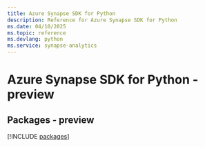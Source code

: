 ```yaml
---
title: Azure Synapse SDK for Python
description: Reference for Azure Synapse SDK for Python
ms.date: 04/10/2025
ms.topic: reference
ms.devlang: python
ms.service: synapse-analytics
---
```

# Azure Synapse SDK for Python - preview
## Packages - preview
[!INCLUDE [packages](synapse-index.md)]